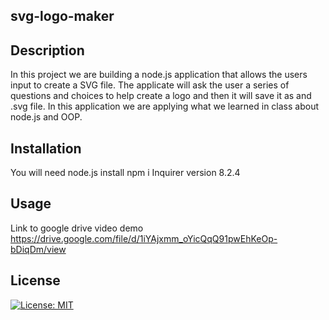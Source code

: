 ## svg-logo-maker

## Description 

In this project we are building a node.js application that allows the users input to create a SVG file. The applicate will ask the user a series of questions and choices to help create a logo and then it will save it as and .svg file. In this application we are applying what we learned in class about node.js and OOP.

## Installation

You will need node.js install
npm i 
Inquirer version 8.2.4

## Usage
Link to google drive video demo 
https://drive.google.com/file/d/1iYAjxmm_oYicQqQ91pwEhKeOp-bDiqDm/view

## License 
[![License: MIT](https://img.shields.io/badge/License-MIT-yellow.svg)](https://opensource.org/licenses/MIT)
